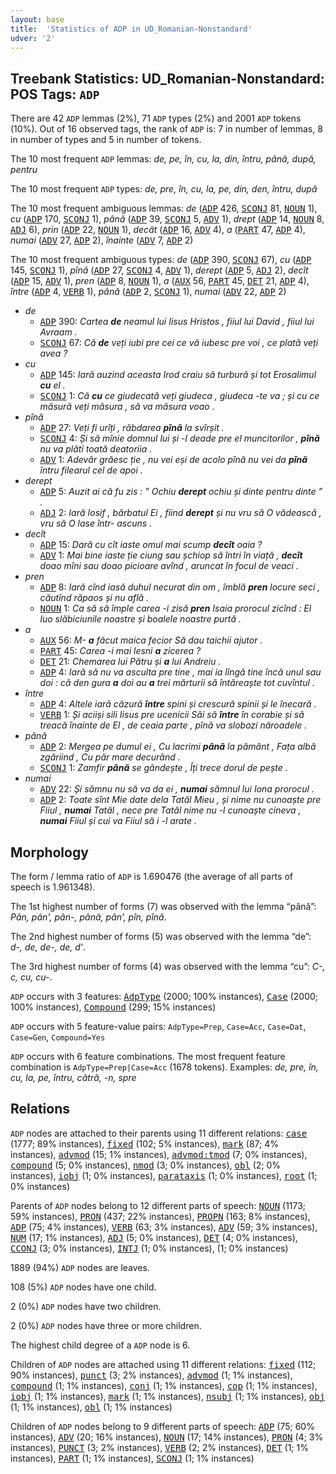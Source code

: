 ```yaml
---
layout: base
title:  'Statistics of ADP in UD_Romanian-Nonstandard'
udver: '2'
---
```


## Treebank Statistics: UD_Romanian-Nonstandard: POS Tags: `ADP`

There are 42 `ADP` lemmas (2%), 71 `ADP` types (2%) and 2001 `ADP` tokens (10%).
Out of 16 observed tags, the rank of `ADP` is: 7 in number of lemmas, 8 in number of types and 5 in number of tokens.

The 10 most frequent `ADP` lemmas: <em>de, pe, în, cu, la, din, întru, până, după, pentru</em>

The 10 most frequent `ADP` types:  <em>de, pre, în, cu, la, pe, din, den, întru, după</em>

The 10 most frequent ambiguous lemmas: <em>de</em> (<tt><a href="ro_nonstandard-pos-ADP.html">ADP</a></tt> 426, <tt><a href="ro_nonstandard-pos-SCONJ.html">SCONJ</a></tt> 81, <tt><a href="ro_nonstandard-pos-NOUN.html">NOUN</a></tt> 1), <em>cu</em> (<tt><a href="ro_nonstandard-pos-ADP.html">ADP</a></tt> 170, <tt><a href="ro_nonstandard-pos-SCONJ.html">SCONJ</a></tt> 1), <em>până</em> (<tt><a href="ro_nonstandard-pos-ADP.html">ADP</a></tt> 39, <tt><a href="ro_nonstandard-pos-SCONJ.html">SCONJ</a></tt> 5, <tt><a href="ro_nonstandard-pos-ADV.html">ADV</a></tt> 1), <em>drept</em> (<tt><a href="ro_nonstandard-pos-ADP.html">ADP</a></tt> 14, <tt><a href="ro_nonstandard-pos-NOUN.html">NOUN</a></tt> 8, <tt><a href="ro_nonstandard-pos-ADJ.html">ADJ</a></tt> 6), <em>prin</em> (<tt><a href="ro_nonstandard-pos-ADP.html">ADP</a></tt> 22, <tt><a href="ro_nonstandard-pos-NOUN.html">NOUN</a></tt> 1), <em>decât</em> (<tt><a href="ro_nonstandard-pos-ADP.html">ADP</a></tt> 16, <tt><a href="ro_nonstandard-pos-ADV.html">ADV</a></tt> 4), <em>a</em> (<tt><a href="ro_nonstandard-pos-PART.html">PART</a></tt> 47, <tt><a href="ro_nonstandard-pos-ADP.html">ADP</a></tt> 4), <em>numai</em> (<tt><a href="ro_nonstandard-pos-ADV.html">ADV</a></tt> 27, <tt><a href="ro_nonstandard-pos-ADP.html">ADP</a></tt> 2), <em>înainte</em> (<tt><a href="ro_nonstandard-pos-ADV.html">ADV</a></tt> 7, <tt><a href="ro_nonstandard-pos-ADP.html">ADP</a></tt> 2)

The 10 most frequent ambiguous types:  <em>de</em> (<tt><a href="ro_nonstandard-pos-ADP.html">ADP</a></tt> 390, <tt><a href="ro_nonstandard-pos-SCONJ.html">SCONJ</a></tt> 67), <em>cu</em> (<tt><a href="ro_nonstandard-pos-ADP.html">ADP</a></tt> 145, <tt><a href="ro_nonstandard-pos-SCONJ.html">SCONJ</a></tt> 1), <em>pînă</em> (<tt><a href="ro_nonstandard-pos-ADP.html">ADP</a></tt> 27, <tt><a href="ro_nonstandard-pos-SCONJ.html">SCONJ</a></tt> 4, <tt><a href="ro_nonstandard-pos-ADV.html">ADV</a></tt> 1), <em>derept</em> (<tt><a href="ro_nonstandard-pos-ADP.html">ADP</a></tt> 5, <tt><a href="ro_nonstandard-pos-ADJ.html">ADJ</a></tt> 2), <em>decît</em> (<tt><a href="ro_nonstandard-pos-ADP.html">ADP</a></tt> 15, <tt><a href="ro_nonstandard-pos-ADV.html">ADV</a></tt> 1), <em>pren</em> (<tt><a href="ro_nonstandard-pos-ADP.html">ADP</a></tt> 8, <tt><a href="ro_nonstandard-pos-NOUN.html">NOUN</a></tt> 1), <em>a</em> (<tt><a href="ro_nonstandard-pos-AUX.html">AUX</a></tt> 56, <tt><a href="ro_nonstandard-pos-PART.html">PART</a></tt> 45, <tt><a href="ro_nonstandard-pos-DET.html">DET</a></tt> 21, <tt><a href="ro_nonstandard-pos-ADP.html">ADP</a></tt> 4), <em>între</em> (<tt><a href="ro_nonstandard-pos-ADP.html">ADP</a></tt> 4, <tt><a href="ro_nonstandard-pos-VERB.html">VERB</a></tt> 1), <em>până</em> (<tt><a href="ro_nonstandard-pos-ADP.html">ADP</a></tt> 2, <tt><a href="ro_nonstandard-pos-SCONJ.html">SCONJ</a></tt> 1), <em>numai</em> (<tt><a href="ro_nonstandard-pos-ADV.html">ADV</a></tt> 22, <tt><a href="ro_nonstandard-pos-ADP.html">ADP</a></tt> 2)


* <em>de</em>
  * <tt><a href="ro_nonstandard-pos-ADP.html">ADP</a></tt> 390: <em>Cartea <b>de</b> neamul lui Iisus Hristos , fiiul lui David , fiiul lui Avraam .</em>
  * <tt><a href="ro_nonstandard-pos-SCONJ.html">SCONJ</a></tt> 67: <em>Că <b>de</b> veți iubi pre cei ce vă iubesc pre voi , ce plată veți avea ?</em>
* <em>cu</em>
  * <tt><a href="ro_nonstandard-pos-ADP.html">ADP</a></tt> 145: <em>Iară auzind aceasta Irod craiu să turbură și tot Erosalimul <b>cu</b> el .</em>
  * <tt><a href="ro_nonstandard-pos-SCONJ.html">SCONJ</a></tt> 1: <em>Că <b>cu</b> ce giudecată veți giudeca , giudeca -te va ; și cu ce măsură veți măsura , să va măsura voao .</em>
* <em>pînă</em>
  * <tt><a href="ro_nonstandard-pos-ADP.html">ADP</a></tt> 27: <em>Veți fi urîți , răbdarea <b>pînă</b> la svîrșit .</em>
  * <tt><a href="ro_nonstandard-pos-SCONJ.html">SCONJ</a></tt> 4: <em>Și să mînie domnul lui și -l deade pre el muncitorilor , <b>pînă</b> nu va plăti toată deatoriia .</em>
  * <tt><a href="ro_nonstandard-pos-ADV.html">ADV</a></tt> 1: <em>Adevăr grăesc ție , nu vei eși de acolo pînă nu vei da <b>pînă</b> întru filearul cel de apoi .</em>
* <em>derept</em>
  * <tt><a href="ro_nonstandard-pos-ADP.html">ADP</a></tt> 5: <em>Auzit ai că fu zis : ” Ochiu <b>derept</b> ochiu și dinte pentru dinte ” .</em>
  * <tt><a href="ro_nonstandard-pos-ADJ.html">ADJ</a></tt> 2: <em>Iară Iosif , bărbatul Ei , fiind <b>derept</b> și nu vru să O vădească , vru să O lase într- ascuns .</em>
* <em>decît</em>
  * <tt><a href="ro_nonstandard-pos-ADP.html">ADP</a></tt> 15: <em>Dară cu cît iaste omul mai scump <b>decît</b> oaia ?</em>
  * <tt><a href="ro_nonstandard-pos-ADV.html">ADV</a></tt> 1: <em>Mai bine iaste ție ciung sau șchiop să întri în viață , <b>decît</b> doao mîni sau doao picioare avînd , aruncat în focul de veaci .</em>
* <em>pren</em>
  * <tt><a href="ro_nonstandard-pos-ADP.html">ADP</a></tt> 8: <em>Iară cînd iasă duhul necurat din om , îmblă <b>pren</b> locure seci , căutînd răpaos și nu află .</em>
  * <tt><a href="ro_nonstandard-pos-NOUN.html">NOUN</a></tt> 1: <em>Ca să să împle carea -i zisă <b>pren</b> Isaia prorocul zicînd : El luo slăbiciunile noastre și boalele noastre purtă .</em>
* <em>a</em>
  * <tt><a href="ro_nonstandard-pos-AUX.html">AUX</a></tt> 56: <em>M- <b>a</b> făcut maica fecior Să dau taichii ajutor .</em>
  * <tt><a href="ro_nonstandard-pos-PART.html">PART</a></tt> 45: <em>Carea -i mai lesni <b>a</b> zicerea ?</em>
  * <tt><a href="ro_nonstandard-pos-DET.html">DET</a></tt> 21: <em>Chemarea lui Pătru și <b>a</b> lui Andreiu .</em>
  * <tt><a href="ro_nonstandard-pos-ADP.html">ADP</a></tt> 4: <em>Iară să nu va asculta pre tine , mai ia lîngă tine încă unul sau doi : că den gura <b>a</b> doi au <b>a</b> trei mărturii să întăreaște tot cuvîntul .</em>
* <em>între</em>
  * <tt><a href="ro_nonstandard-pos-ADP.html">ADP</a></tt> 4: <em>Altele iară căzură <b>între</b> spini și crescură spinii și le înecară .</em>
  * <tt><a href="ro_nonstandard-pos-VERB.html">VERB</a></tt> 1: <em>Și aciiși sili Iisus pre ucenicii Săi să <b>între</b> în corabie și să treacă înainte de El , de ceaia parte , pînă va slobozi năroadele .</em>
* <em>până</em>
  * <tt><a href="ro_nonstandard-pos-ADP.html">ADP</a></tt> 2: <em>Mergea pe dumul ei , Cu lacrimi <b>până</b> la pământ , Fața albă zgâriind , Cu păr mare decurând .</em>
  * <tt><a href="ro_nonstandard-pos-SCONJ.html">SCONJ</a></tt> 1: <em>Zamfir <b>până</b> se gândește , Îți trece dorul de pește .</em>
* <em>numai</em>
  * <tt><a href="ro_nonstandard-pos-ADV.html">ADV</a></tt> 22: <em>Și sămnu nu să va da ei , <b>numai</b> sămnul lui Iona prorocul .</em>
  * <tt><a href="ro_nonstandard-pos-ADP.html">ADP</a></tt> 2: <em>Toate sînt Mie date dela Tatăl Mieu , și nime nu cunoaște pre Fiiul , <b>numai</b> Tatăl , nece pre Tatăl nime nu -l cunoaște cineva , <b>numai</b> Fiiul și cui va Fiiul să i -l arate .</em>

## Morphology

The form / lemma ratio of `ADP` is 1.690476 (the average of all parts of speech is 1.961348).

The 1st highest number of forms (7) was observed with the lemma “până”: <em>Pân, pân', pân-, până, pân’, pîn, pînă</em>.

The 2nd highest number of forms (5) was observed with the lemma “de”: <em>d-, de, de-, dе, d’</em>.

The 3rd highest number of forms (4) was observed with the lemma “cu”: <em>C-, c, cu, cu-</em>.

`ADP` occurs with 3 features: <tt><a href="ro_nonstandard-feat-AdpType.html">AdpType</a></tt> (2000; 100% instances), <tt><a href="ro_nonstandard-feat-Case.html">Case</a></tt> (2000; 100% instances), <tt><a href="ro_nonstandard-feat-Compound.html">Compound</a></tt> (299; 15% instances)

`ADP` occurs with 5 feature-value pairs: `AdpType=Prep`, `Case=Acc`, `Case=Dat`, `Case=Gen`, `Compound=Yes`

`ADP` occurs with 6 feature combinations.
The most frequent feature combination is `AdpType=Prep|Case=Acc` (1678 tokens).
Examples: <em>de, pre, în, cu, la, pe, întru, cătră, -n, spre</em>


## Relations

`ADP` nodes are attached to their parents using 11 different relations: <tt><a href="ro_nonstandard-dep-case.html">case</a></tt> (1777; 89% instances), <tt><a href="ro_nonstandard-dep-fixed.html">fixed</a></tt> (102; 5% instances), <tt><a href="ro_nonstandard-dep-mark.html">mark</a></tt> (87; 4% instances), <tt><a href="ro_nonstandard-dep-advmod.html">advmod</a></tt> (15; 1% instances), <tt><a href="ro_nonstandard-dep-advmod-tmod.html">advmod:tmod</a></tt> (7; 0% instances), <tt><a href="ro_nonstandard-dep-compound.html">compound</a></tt> (5; 0% instances), <tt><a href="ro_nonstandard-dep-nmod.html">nmod</a></tt> (3; 0% instances), <tt><a href="ro_nonstandard-dep-obl.html">obl</a></tt> (2; 0% instances), <tt><a href="ro_nonstandard-dep-iobj.html">iobj</a></tt> (1; 0% instances), <tt><a href="ro_nonstandard-dep-parataxis.html">parataxis</a></tt> (1; 0% instances), <tt><a href="ro_nonstandard-dep-root.html">root</a></tt> (1; 0% instances)

Parents of `ADP` nodes belong to 12 different parts of speech: <tt><a href="ro_nonstandard-pos-NOUN.html">NOUN</a></tt> (1173; 59% instances), <tt><a href="ro_nonstandard-pos-PRON.html">PRON</a></tt> (437; 22% instances), <tt><a href="ro_nonstandard-pos-PROPN.html">PROPN</a></tt> (163; 8% instances), <tt><a href="ro_nonstandard-pos-ADP.html">ADP</a></tt> (75; 4% instances), <tt><a href="ro_nonstandard-pos-VERB.html">VERB</a></tt> (63; 3% instances), <tt><a href="ro_nonstandard-pos-ADV.html">ADV</a></tt> (59; 3% instances), <tt><a href="ro_nonstandard-pos-NUM.html">NUM</a></tt> (17; 1% instances), <tt><a href="ro_nonstandard-pos-ADJ.html">ADJ</a></tt> (5; 0% instances), <tt><a href="ro_nonstandard-pos-DET.html">DET</a></tt> (4; 0% instances), <tt><a href="ro_nonstandard-pos-CCONJ.html">CCONJ</a></tt> (3; 0% instances), <tt><a href="ro_nonstandard-pos-INTJ.html">INTJ</a></tt> (1; 0% instances),  (1; 0% instances)

1889 (94%) `ADP` nodes are leaves.

108 (5%) `ADP` nodes have one child.

2 (0%) `ADP` nodes have two children.

2 (0%) `ADP` nodes have three or more children.

The highest child degree of a `ADP` node is 6.

Children of `ADP` nodes are attached using 11 different relations: <tt><a href="ro_nonstandard-dep-fixed.html">fixed</a></tt> (112; 90% instances), <tt><a href="ro_nonstandard-dep-punct.html">punct</a></tt> (3; 2% instances), <tt><a href="ro_nonstandard-dep-advmod.html">advmod</a></tt> (1; 1% instances), <tt><a href="ro_nonstandard-dep-compound.html">compound</a></tt> (1; 1% instances), <tt><a href="ro_nonstandard-dep-conj.html">conj</a></tt> (1; 1% instances), <tt><a href="ro_nonstandard-dep-cop.html">cop</a></tt> (1; 1% instances), <tt><a href="ro_nonstandard-dep-iobj.html">iobj</a></tt> (1; 1% instances), <tt><a href="ro_nonstandard-dep-mark.html">mark</a></tt> (1; 1% instances), <tt><a href="ro_nonstandard-dep-nsubj.html">nsubj</a></tt> (1; 1% instances), <tt><a href="ro_nonstandard-dep-obj.html">obj</a></tt> (1; 1% instances), <tt><a href="ro_nonstandard-dep-obl.html">obl</a></tt> (1; 1% instances)

Children of `ADP` nodes belong to 9 different parts of speech: <tt><a href="ro_nonstandard-pos-ADP.html">ADP</a></tt> (75; 60% instances), <tt><a href="ro_nonstandard-pos-ADV.html">ADV</a></tt> (20; 16% instances), <tt><a href="ro_nonstandard-pos-NOUN.html">NOUN</a></tt> (17; 14% instances), <tt><a href="ro_nonstandard-pos-PRON.html">PRON</a></tt> (4; 3% instances), <tt><a href="ro_nonstandard-pos-PUNCT.html">PUNCT</a></tt> (3; 2% instances), <tt><a href="ro_nonstandard-pos-VERB.html">VERB</a></tt> (2; 2% instances), <tt><a href="ro_nonstandard-pos-DET.html">DET</a></tt> (1; 1% instances), <tt><a href="ro_nonstandard-pos-PART.html">PART</a></tt> (1; 1% instances), <tt><a href="ro_nonstandard-pos-SCONJ.html">SCONJ</a></tt> (1; 1% instances)

